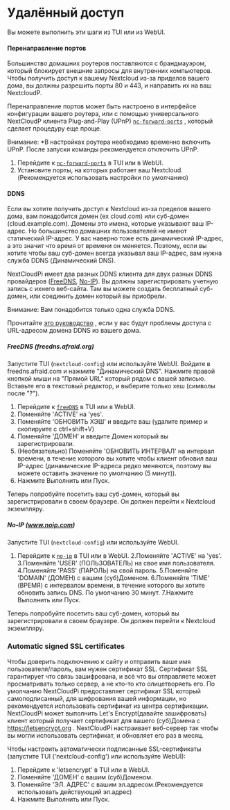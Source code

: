 # Удалённый доступ

[nc-forward-ports]: https://github.com/nextcloud/nextcloudpi/wiki/Configuration-Reference#nc-forward-ports
[freeDNS]: https://github.com/nextcloud/nextcloudpi/wiki/Configuration-Reference#freeDNS
[no-ip]: https://github.com/nextcloud/nextcloudpi/wiki/Configuration-Reference#no-ip
[letsencrypt]: https://github.com/nextcloud/nextcloudpi/wiki/Configuration-Reference#letsencrypt

Вы можете выполнить эти шаги из TUI или из WebUI.

#### Перенаправление портов
Большинство домашних роутеров поставляются с брандмауэром, который блокирует внешние запросы для внутренних компьютеров. Чтобы получить доступ к вашему Nextcloud из-за приделов вашего дома, вы должны разрешить порты 80 и 443, и направить их на ваш NextcloudP.
 
Перенаправление портов может быть настроено в интерфейсе конфигурации вашего роутера, или с помощью универсального NextCloudP клиента Plug-and-Play (UPnP) [`nc-forward-ports`][nc-forward-ports] , который сделает процедуру еще проще.

Внимание: *В настройках роутера необходимо временно включить UPnP. После запуски команды рекомендуется отключить UPnP.

1. Перейдите к [`nc-forward-ports`][nc-forward-ports] в TUI или в WebUI.
2. Установите порты, на которых работает ваш Nextcloud. (Рекомендуется использовать настройки по умолчанию)

#### DDNS
Если вы хотите получить доступ к Nextcloud из-за пределов вашего дома, вам понадобится домен (ex cloud.com) или суб-домен (cloud.example.com). Домены это имена, которые указывают ваш IP-адрес. Но большинство домашних пользователей не имеют статический IP-адрес. У вас наверно тоже есть динамический IP-адрес, а это значит что время от времени он меняется. Поэтому, если вы хотите чтобы ваш суб-домен всегда указывал ваш IP-адрес, вам нужна служба DDNS (Динамический DNS).

NextCloudPi имеет два разных DDNS клиента для двух разных DDNS провайдеров ([FreeDNS](http://freedns.afraid.org/), [No-IP](https://www.noip.com)). Вы должны зарегистрировать учетную запись с ихнего веб-сайта. Там вы можете создать бесплатный суб-домен, или соединить домен который вы приобрели. 

Внимание: Вам понадобится только одна служба DDNS.

Прочитайте [это руководство](https://github.com/nextcloud/nextcloudpi/wiki/How-to-access-NextCloudPi#using-your-ddns-domain-inside-and-outside-home) , если у вас будут проблемы доступа с URL-адресом домена DDNS из вашего дома.

##### FreeDNS (freedns.afraid.org)
Запустите TUI (`nextcloud-config`) или используйте WebUI.
Войдите в freedns.afraid.com и нажмите "Динамический DNS". Нажмите правой кнопкой мыши на "Прямой URL" который рядом с вашей записью. Вставьте его в текстовый редактор, и выберите только хеш (символы после "?").
1. Перейдите к [`freeDNS`][freeDNS] в TUI или в WebUI.
2. Поменяйте 'ACTIVE' на 'yes'. 
3. Поменяйте 'ОБНОВИТЬ ХЭШ' и введите ваш (удалите пример и скопируите с ctrl+shift+V)
4. Поменяйте 'ДОМЕН' и введите Домен который вы зарегистрировали.
5. (Необязательно) Поменяйте 'ОБНОВИТЬ ИНТЕРВАЛ' на интервал времени, в течение которого вы хотите чтобы клиент обновил ваш IP-адрес (динамические IP-адреса редко меняются, поэтому вы можете оставить значение по умолчанию (5 минут)).
6. Нажмите Выполнить или Пуск.

Теперь попробуйте посетить ваш суб-домен, который вы зарегистрировали в своем браузере. Он должен перейти к Nextcloud экземпляру.

##### No-IP (www.noip.com)
Запустите TUI (`nextcloud-config`) или используйте WebUI.
1. Перейдите к [`no-ip`][no-ip] в TUI или в WebUI.
2.Поменяйте 'ACTIVE' на 'yes'.
3.Поменяйте 'USER' (ПОЛЬЗОВАТЕЛЬ) на свое имя пользователя.
4.Поменяйте 'PASS' (ПАРОЛЬ) на свой пароль.
5.Поменяйте 'DOMAIN' (ДОМЕН) с вашим (суб)Доменом.
6.Поменяйте 'TIME' (ВРЕМЯ) с интервалом времени, в течение которого вы хотите обновить запись DNS. По умолчанию 30 минут.
7.Нажмите Выполнить или Пуск.

Теперь попробуйте посетить ваш суб-домен, который вы зарегистрировали в своем браузере. Он должен перейти к Nextcloud экземпляру.

### Automatic signed SSL certificates 
Чтобы доверить подключению к сайту и отправить ваше имя пользователя/пароль, вам нужен сертификат SSL. Сертификат SSL гарантирует что связь зашифрована, и всё что вы отправляете может просматривать только сервер, а не кто-то кто олицетворяеть его. По умолчанию NextCloudPi предоставляет сертификат SSL который самоподписанный, для шифрования вашей информации, но рекомендуется использовать сертификат из центра сертификации. NextCloudPi может выполнить Let's Encrypt(давайте зашифровать) клиент который получает сертификат для вашего (суб)Домена с https://letsencrypt.org . NextCloudPi настраивает веб-сервер так чтобы вы могли использовать сертификат, и обновляет его раз в месяц.

Чтобы настроить автоматически подписанные SSL-сертификаты (запустите TUI ('nextcloud-config')  или используйте WebUI):
1. Перейдите к 'letsencrypt' в TUI или в WebUI.
2. Поменяйте 'ДОМЕН' с вашим (суб)Доменом.
3. Поменяйте 'ЭЛ. АДРЕС' с вашим эл.адресом.(Рекомендуется использовать действующий эл.адрес)
4. Нажмите Выполнить или Пуск.

